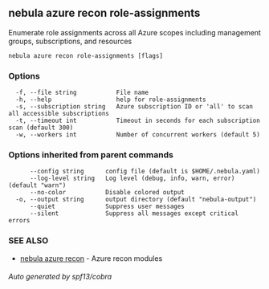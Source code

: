 ## nebula azure recon role-assignments

Enumerate role assignments across all Azure scopes including management groups, subscriptions, and resources

```
nebula azure recon role-assignments [flags]
```

### Options

```
  -f, --file string           File name
  -h, --help                  help for role-assignments
  -s, --subscription string   Azure subscription ID or 'all' to scan all accessible subscriptions
  -t, --timeout int           Timeout in seconds for each subscription scan (default 300)
  -w, --workers int           Number of concurrent workers (default 5)
```

### Options inherited from parent commands

```
      --config string      config file (default is $HOME/.nebula.yaml)
      --log-level string   Log level (debug, info, warn, error) (default "warn")
      --no-color           Disable colored output
  -o, --output string      output directory (default "nebula-output")
      --quiet              Suppress user messages
      --silent             Suppress all messages except critical errors
```

### SEE ALSO

* [nebula azure recon](nebula_azure_recon.md)	 - Azure recon modules

###### Auto generated by spf13/cobra
